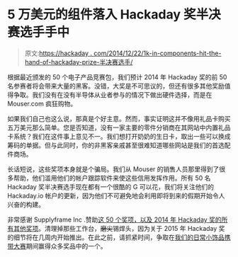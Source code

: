 # 5 万美元的组件落入 Hackaday 奖半决赛选手手中

> 原文:[https://hackaday . com/2014/12/22/1k-in-components-hit-the-hand-of-hackaday-prize-半决赛选手/](https://hackaday.com/2014/12/22/1k-in-components-hit-the-hands-of-hackaday-prize-semifinalists/)

根据最近颁发的 50 个电子产品竞赛包，我们预计 2014 年 Hackaday 奖的前 50 名参赛者将会带来大量的黑客。没错，大奖是不可思议的，但还有很多其他奖励值得争取。我们没有在没有半导体从业者参与的情况下做出硬件选择，而是在 Mouser.com 疯狂购物。

如果我们自己也这么说，那真是个好主意。然而，事实证明这并不像用礼品卡购买五万美元那么简单。您是否知道，没有一家主要的零件分销商在其网站中内置礼品卡系统？我们在这件事上意见不一。我们想打开奶奶的生日卡，取出一些可以换成筹码的单据。但与此同时，你的非黑客亲戚甚至很难知道哪些网站是我们的首选配件商场。

长话短说，这些奖项本身就是个骗局。我们从 Mouser 的销售人员那里得到了很多帮助，他们滥用他们的帐户跟踪软件来使这些信用发挥作用。所有 50 名 Hackaday 奖半决赛选手现在都有一个很酷的 G 可以花，我们将关注他们的 Hackaday.io 帐户的更新，因为他们不可避免地会利用即将到来的假期开始令人兴奋的构建。

非常感谢 Supplyframe Inc .赞助[这 50 个奖项，以及 2014 年 Hackaday 奖的所有其他奖项](http://hackaday.io/prize/rewards)。清理掉那些工作台，~~磨尖~~锡焊头，因为关于 2015 年 Hackaday 奖的细节将在几周内开始推出。在此之前，请抓紧时间，争取在[我们的日常小饰品携带大赛](http://hackaday.io/contest/3432-trinket-everyday-carry-contest)期间赢得众多奖品中的一个。